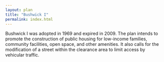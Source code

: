 ```yaml
---
layout: plan
title: "Bushwick I"
permalink: index.html
---
```


Bushwick I was adopted in 1969 and expired in 2009. The plan intends to promote the construction of public housing for low-income families, community facilities, open space, and other amenities. It also calls for the modification of a street within the clearance area to limit access by vehicular traffic. 